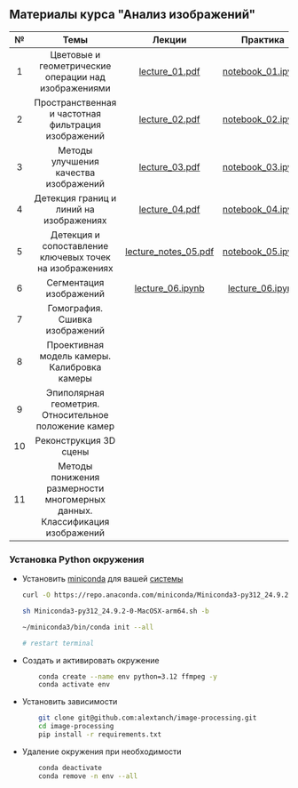 ##  Материалы курса "Анализ изображений"

| № |Темы| Лекции | Практика |
|:-:|:------:|:------:|:---------:|
| 1  |Цветовые и геометрические операции над изображениями|[lecture_01.pdf](lectures/lecture_01.pdf)| [notebook_01.ipynb](notebooks/notebook_01.ipynb)|
| 2  |Пространственная и частотная фильтрация изображений|[lecture_02.pdf](lectures/lecture_02.pdf)| [notebook_02.ipynb](notebooks/notebook_02.ipynb)|
| 3  |Методы улучшения качества изображений|[lecture_03.pdf](lectures/lecture_03.pdf)|[notebook_03.ipynb](notebooks/notebook_03.ipynb)|
| 4  |Детекция границ и линий на изображениях|[lecture_04.pdf](lectures/lecture_04.pdf)|[notebook_04.ipynb](notebooks/notebook_04.ipynb)|
| 5  |Детекция и сопоставление ключевых точек на изображениях|[lecture_notes_05.pdf](lectures/lecture_notes_05.pdf)|[notebook_05.ipynb](notebooks/notebook_05.ipynb)|
| 6  |Сегментация изображений|[lecture_06.ipynb](lectures/lecture_06.ipynb)|[lecture_06.ipynb](lectures/lecture_06.ipynb)|
| 7  |Гомография. Сшивка изображений|||
| 8  |Проективная модель камеры. Калибровка камеры|||
| 9  |Эпиполярная геометрия. Относительное положение камер|||
| 10 |Реконструкция 3D сцены|||
| 11 |Методы понижения размерности многомерных данных. Классификация изображений|||


### Установка Python окружения

- Установить [miniconda](https://anaconda.com/docs/getting-started/miniconda/install) для вашей [системы](https://repo.anaconda.com/miniconda)

    ```bash
    curl -O https://repo.anaconda.com/miniconda/Miniconda3-py312_24.9.2-0-MacOSX-arm64.sh

    sh Miniconda3-py312_24.9.2-0-MacOSX-arm64.sh -b

    ~/miniconda3/bin/conda init --all

    # restart terminal
    ```
- Создать и активировать окружение 
    ```bash
        conda create --name env python=3.12 ffmpeg -y
        conda activate env
    ```
- Установить зависимости
    ```bash
        git clone git@github.com:alextanch/image-processing.git
        cd image-processing
        pip install -r requirements.txt
    ```

- Удаление окружения при необходимости
    ```bash
        conda deactivate
        conda remove -n env --all
    ```



